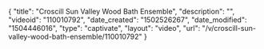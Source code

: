 {
    "title": "Croscill Sun Valley Wood Bath Ensemble",
    "description": "",
    "videoid": "110010792",
    "date_created": "1502526267",
    "date_modified": "1504446016",
    "type": "captivate",
    "layout": "video",
    "url": "\/v\/croscill-sun-valley-wood-bath-ensemble\/110010792"
}
